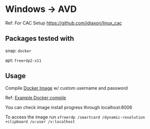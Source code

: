# Windows -> AVD
Ref: For CAC Setup
https://github.com/jdjaxon/linux_cac
## Packages tested with
snap: ```docker```

apt: ```freerdp2-x11```

## Usage
Compile [Docker Image](https://github.com/dockur/windows) w/ custom username and password

Ref: [Example Docker compile](compile.yml)

You can check image install progress through localhost:8006

To access the image run
```xfreerdp /smartcard /dynamic-resolution +clipboard /u:user /v:localhost```
